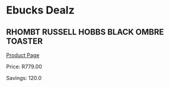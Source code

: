 
# Ebucks Dealz
## RHOMBT RUSSELL HOBBS BLACK OMBRE TOASTER
[Product Page](https://www.ebucks.com/web/shop/productSelected.do?prodId=1155336315&catId=1157551679)

Price: R779.00

Savings: 120.0


	